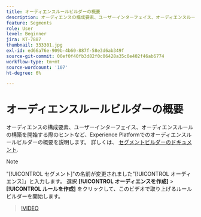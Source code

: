 ```yaml
---
title: オーディエンスルールビルダーの概要
description: オーディエンスの構成要素、ユーザーインターフェイス、オーディエンスルールの構築を開始する際のヒントなど、Experience Platformでのオーディエンスルールビルダーの概要を説明します。
feature: Segments
role: User
level: Beginner
jira: KT-7887
thumbnail: 333301.jpg
exl-id: ed66a76e-909b-4b60-887f-58e3d6ab349f
source-git-commit: 00ef0f40fb3d82f0c06428a35c0e402f46ab6774
workflow-type: tm+mt
source-wordcount: '107'
ht-degree: 6%

---
```


# オーディエンスルールビルダーの概要

オーディエンスの構成要素、ユーザーインターフェイス、オーディエンスルールの構築を開始する際のヒントなど、Experience Platformでのオーディエンスルールビルダーの概要を説明します。 詳しくは、 [セグメントビルダーのドキュメント](https://experienceleague.adobe.com/docs/experience-platform/segmentation/ui/segment-builder.html?lang=ja).

>[!NOTE]
>
> &quot;[!UICONTROL セグメント]&quot;の名前が変更されました&quot;[!UICONTROL オーディエンス]」と入力します。 選択 **[!UICONTROL オーディエンスを作成]** > **[!UICONTROL ルールを作成]** をクリックして、このビデオで取り上げるルールビルダーを開始します。


>[!VIDEO](https://video.tv.adobe.com/v/333301/?learn=on)

